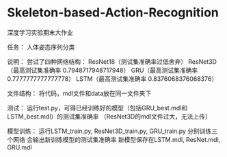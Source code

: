 # Skeleton-based-Action-Recognition
深度学习实验期末大作业

任务：
人体姿态序列分类

说明：
尝试了四种网络结构：
ResNet18（测试集准确率过低舍弃）
ResNet3D（最高测试集准确率 0.7948717948717948）
GRU（最高测试集准确率 0.7777777777777778）
LSTM（最高测试集准确率 0.8376068376068376）

文件结构：
将代码，mdl文件和data放在同一文件夹下

测试：
运行test.py，可得已经训练好的模型（包括GRU_best.mdl和LSTM_best.mdl）的测试集准确率
（ResNet3D的mdl文件过大，无法上传）

模型训练：
运行LSTM_train.py, ResNet3D_train.py, GRU_train.py 分别训练三个网络
会输出新训练模型的测试集准确率
新模型保存在LSTM.mdl, ResNet.mdl, GRU.mdl
